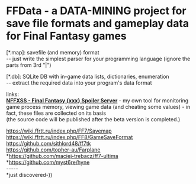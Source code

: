 # FFData - a DATA-MINING project for save file formats and gameplay data for Final Fantasy games

[*.map]: savefile (and memory) format\
-- just write the simplest parser for your programming language (ignore the parts from 3rd "|")

   
[*.db]: SQLite DB with in-game data lists, dictionaries, enumeration\
-- extract the required data into your program's data format


links:\
**[NFFXSS - Final Fantasy {xxx} Spoiler Server](https://www.moddb.com/mods/nffxss-final-fantasy-xx-2-spoiler-server)** - my own tool for monitoring game process memory, viewing game data (and cheating some values) - in fact, these files are collected on its basis\
(the source code will be published after the beta version is completed.)


https://wiki.ffrtt.ru/index.php/FF7/Savemap \
https://wiki.ffrtt.ru/index.php/FF8/GameSaveFormat \
https://github.com/sithlord48/ff7tk \
https://github.com/topher-au/Farplane \
*https://github.com/maciej-trebacz/ff7-ultima \
*https://github.com/myst6re/hyne \
-----\
*just discovered-))
